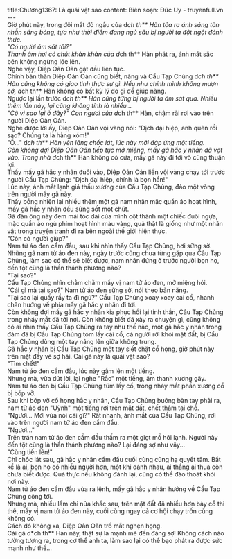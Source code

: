 title:Chương1367: Là quái vật sao
content:
Biên soạn: Đức Uy - truyenfull.vn<br>---<br>Giờ phút này, trong đôi mắt đỏ ngầu của d*ch th** Hàn tỏa ra ánh sáng tàn nhẫn sáng bóng, tựa như thời điểm đang ngủ sâu bị người ta đột ngột đánh thức.<br>"Có người ám sát tôi?"<br>Thanh âm hơi có chút khàn khàn của d*ch th** Hàn phát ra, ánh mắt sắc bén không ngừng lóe lên.<br>Nghe vậy, Diệp Oản Oản gật đầu liên tục.<br>Chính bản thân Diệp Oản Oản cũng biết, nàng và Cẩu Tạp Chủng d*ch th** Hàn cũng không có giao tình thực sự gì. Nếu như chính mình không mượn cớ, d*ch th** Hàn không có bất kỳ lý do gì để giúp nàng.<br>Ngược lại lần trước d*ch th** Hàn cũng từng bị người ta ám sát qua. Nhiều thêm lần này, lại cũng không tính là nhiều...<br>"Cô vì sao lại ở đây?" Con ngươi của d*ch th** Hàn, chậm rãi rơi vào trên người Diệp Oản Oản.<br>Nghe được lời ấy, Diệp Oản Oản vội vàng nói: "Dịch đại hiệp, anh quên rồi sao? Chúng ta là hàng xóm!"<br>"Ồ..." d*ch th** Hàn yên lặng chốc lát, lúc này mới đáp ứng một tiếng.<br>Còn không đợi Diệp Oản Oản tiếp tục mở miệng, mấy gã hắc y nhân đã vọt vào. Trong nhà d*ch th** Hàn không có cửa, mấy gã này đi tới vô cùng thuận lợi.<br>Thấy mấy gã hắc y nhân đuổi vào, Diệp Oản Oản liền vội vàng chạy tới trước người Cẩu Tạp Chủng: "Dịch đại hiệp, chính là bọn hắn!"<br>Lúc này, ánh mắt lạnh giá thấu xương của Cẩu Tạp Chủng, đảo một vòng trên người mấy gã này.<br>Thấy bỗng nhiên lại nhiều thêm một gã nam nhân mặc quần áo hoạt hình, mấy gã hắc y nhân đều sửng sốt một chút.<br>Gã đàn ông này đem mái tóc dài của mình cột thành một chiếc đuôi ngựa, mặc quần áo ngủ phim hoạt hình màu vàng, quả thật là giống như một nhân vật trong truyện tranh đi ra bên ngoài thế giới hiện thực.<br>"Còn có người giúp?"<br>Nam tử áo đen cầm đầu, sau khi nhìn thấy Cẩu Tạp Chủng, hơi sững sờ.<br>Những gã nam tử áo đen này, ngày trước cũng chưa từng gặp qua Cẩu Tạp Chủng, làm sao có thể sẽ biết được, nam nhân đứng ở trước người bọn họ, đến tột cùng là thần thánh phương nào?<br>"Tại sao?"<br>Cẩu Tạp Chủng nhìn chằm chằm mấy vị nam tử áo đen, mở miệng hỏi.<br>"Cái gì mà tại sao?" Nam tử áo đen sững sờ, nói theo bản năng.<br>"Tại sao lại quấy rầy ta đi ngủ?" Cẩu Tạp Chủng xoay xoay cái cổ, nhanh chân hướng về phía mấy gã hắc y nhân đi tới.<br>Còn không đợi mấy gã hắc y nhân kia phục hồi lại tinh thần, Cẩu Tạp Chủng trong nháy mắt đã tới nơi. Còn không biết đã xảy ra chuyện gì, cũng không có ai nhìn thấy Cẩu Tạp Chủng ra tay như thế nào, một gã hắc y nhân trong đám đã bị Cẩu Tạp Chủng tóm lấy cái cổ, cả người rời khỏi mặt đất, bị Cẩu Tạp Chủng dùng một tay nâng lên giữa không trung.<br>Gã hắc y nhân bị Cẩu Tạp Chủng một tay siết chặt cổ họng, giờ phút này trên mặt đầy vẻ sợ hãi. Cái gã này là quái vật sao?<br>"Tìm chết!"<br>Nam tử áo đen cầm đầu, lúc này gầm lên một tiếng.<br>Nhưng mà, vừa dứt lời, lại nghe "Rắc" một tiếng, âm thanh xương gãy.<br>Nam tử áo đen bị Cẩu Tạp Chủng túm lấy cổ, trong nháy mắt phần xương cổ bị bóp vỡ.<br>Sau khi bóp vỡ cổ họng hắc y nhân, Cẩu Tạp Chủng buông bàn tay phải ra, nam tử áo đen "Uỳnh" một tiếng rơi trên mặt đất, chết thảm tại chỗ.<br>"Ngươi… Mới vừa nói cái gì?" Rất nhanh, ánh mắt của Cẩu Tạp Chủng, rơi vào trên người nam tử áo đen cầm đầu.<br>"Ngươi..."<br>Trên trán nam tử áo đen cầm đầu thấm ra một giọt mồ hôi lạnh. Người này đến tột cùng là thần thánh phương nào? Lại đáng sợ như vậy...<br>"Cùng tiến lên!"<br>Chỉ chốc lát sau, gã hắc y nhân cầm đầu cuối cùng cũng hạ quyết tâm. Bất kể là ai, bọn họ có nhiều người hơn, một khi đánh nhau, ai thắng ai thua còn chưa biết được. Quả thực nếu không đánh lại, cũng có thể đào thoát khỏi nơi này.<br>Nam tử áo đen cầm đầu vừa ra lệnh, mấy gã hắc y nhân hướng về Cẩu Tạp Chủng công tới.<br>Nhưng mà, nhiều lắm chỉ nửa khắc sau, trên mặt đất đã nhiều hơn bảy cỗ thi thể, mấy vị nam tử áo đen này, cuối cùng ngay cả cơ hội chạy trốn cũng không có.<br>Cách đó không xa, Diệp Oản Oản trố mắt nghẹn họng.<br>Cái gã d*ch th** Hàn này, thật sự là mạnh mẽ đến đáng sợ! Không cách nào tưởng tượng ra, trong cơ thể anh ta, làm sao lại có thể bạo phát ra được sức mạnh như thế…